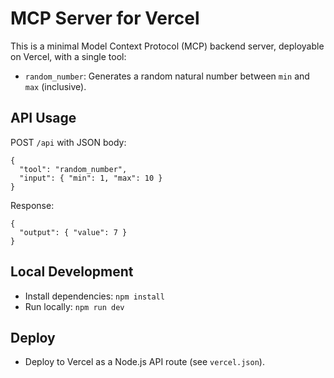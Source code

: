 # MCP Server for Vercel

This is a minimal Model Context Protocol (MCP) backend server, deployable on Vercel, with a single tool:

- `random_number`: Generates a random natural number between `min` and `max` (inclusive).

## API Usage

POST `/api` with JSON body:

```
{
  "tool": "random_number",
  "input": { "min": 1, "max": 10 }
}
```

Response:
```
{
  "output": { "value": 7 }
}
```

## Local Development

- Install dependencies: `npm install`
- Run locally: `npm run dev`

## Deploy

- Deploy to Vercel as a Node.js API route (see `vercel.json`).